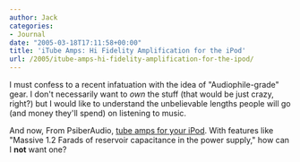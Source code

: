 ```yaml
---
author: Jack
categories:
- Journal
date: "2005-03-18T17:11:58+00:00"
title: 'iTube Amps: Hi Fidelity Amplification for the iPod'
url: /2005/itube-amps-hi-fidelity-amplification-for-the-ipod/
---
```


I must confess to a recent infatuation with the idea of "Audiophile-grade" gear. I don't necessarily want to _own_ the stuff (that would be just crazy, right?) but I would like to understand the unbelievable lengths people will go (and money they'll spend) on listening to music.

And now, From PsiberAudio, [tube amps for your iPod][1]. With features like "Massive 1.2 Farads of reservoir capacitance in the power supply," how can I **not** want one?

 [1]: http://www.psiberportal.com/psiberaudio/iPod_3.htm